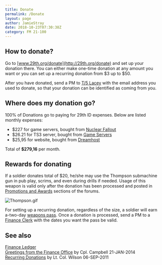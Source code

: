 ```yaml
---
title: Donate
permalink: /Donate
layout: page
author: JamieStray
date: 2018-10-23T07:30:38Z
category: FM 21-100
---
```

## How to donate?

Go to [www.29th.org/donate](http://29th.org/donate) and set up your
donation there. You can either make one-time donation at any amount you
want or you can set up a recurring donation from $3 up to $50.

After you have donated, send a PM to [T/5
Lacey](http://forums.29th.org/messages/add/Cpl.%20Lacey) with the email
address you used to donate, so that your donation can be identified as
coming from you.

## Where does my donation go?

100% of Donations go to paying for 29th ID expenses. Below are listed
monthly expenses:

  - $227 for game servers, bought from [Nuclear
    Fallout](http://www.nfoservers.com/)
  - $26.21 for TS3 server, bought from [Game
    Servers](http://www.gameservers.com/)
  - $25,95 for website, bought from
    [Dreamhost](http://www.dreamhost.com/)

Total of **$279,16** per month.

## Rewards for donating

If a soldier donates total of $20, he/she may use the Thompson
submachine gun in pub play, scrims, and even during drills if needed.
Usage of this weapon is valid only after the donation has been processed
and posted in [Promotions and
Awards](http://forums.29th.org/categories/promotions-and-awards)
sections of the forums.

![Thompson.gif](Thompson.gif "Thompson.gif")

For setting up a recurring donation, regardless of the size, a soldier
will earn a-two-day [weapons pass](Weapons_Passes "wikilink"). Once a
donation is processed, send a PM to a [Finance
Clerk](http://personnel.29th.org/#units/Fin) with the dates you want the
pass be valid.

## See also

[Finance Ledger](http://personnel.29th.org/#finances)  
[Greetings from the Finance
Office](http://29th.org/forums/index.php?topic=42386.0) by Cpl. Campbell
21-JAN-2014  
[Recurring Donations](http://29th.org/forums/index.php?topic=31680.0) by
Lt. Col. Wilson 06-SEP-2011

